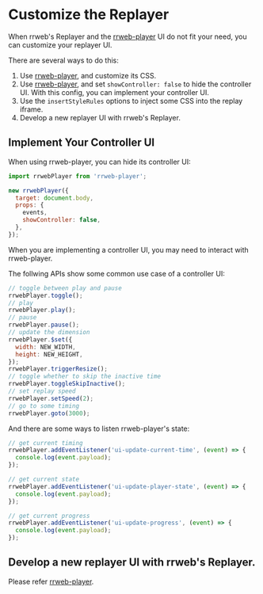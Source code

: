 # Customize the Replayer

When rrweb's Replayer and the [rrweb-player](../../packages/rrweb-player/) UI do not fit your need, you can customize your replayer UI.

There are several ways to do this:

1. Use [rrweb-player](../../packages/rrweb-player/), and customize its CSS.
2. Use [rrweb-player](../../packages/rrweb-player/), and set `showController: false` to hide the controller UI. With this config, you can implement your controller UI.
3. Use the `insertStyleRules` options to inject some CSS into the replay iframe.
4. Develop a new replayer UI with rrweb's Replayer.

## Implement Your Controller UI

When using rrweb-player, you can hide its controller UI:

```js
import rrwebPlayer from 'rrweb-player';

new rrwebPlayer({
  target: document.body,
  props: {
    events,
    showController: false,
  },
});
```

When you are implementing a controller UI, you may need to interact with rrweb-player.

The follwing APIs show some common use case of a controller UI:

```js
// toggle between play and pause
rrwebPlayer.toggle();
// play
rrwebPlayer.play();
// pause
rrwebPlayer.pause();
// update the dimension
rrwebPlayer.$set({
  width: NEW_WIDTH,
  height: NEW_HEIGHT,
});
rrwebPlayer.triggerResize();
// toggle whether to skip the inactive time
rrwebPlayer.toggleSkipInactive();
// set replay speed
rrwebPlayer.setSpeed(2);
// go to some timing
rrwebPlayer.goto(3000);
```

And there are some ways to listen rrweb-player's state:

```js
// get current timing
rrwebPlayer.addEventListener('ui-update-current-time', (event) => {
  console.log(event.payload);
});

// get current state
rrwebPlayer.addEventListener('ui-update-player-state', (event) => {
  console.log(event.payload);
});

// get current progress
rrwebPlayer.addEventListener('ui-update-progress', (event) => {
  console.log(event.payload);
});
```

## Develop a new replayer UI with rrweb's Replayer.

Please refer [rrweb-player](https://github.com/rrweb-io/rrweb/tree/master/packages/rrweb-player/).
